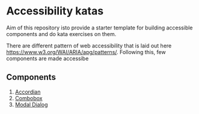 # Accessibility katas

Aim of this repository isto provide a starter template for building accessible components and do kata exercises on them.

There are different pattern of web accessibility that is laid out here https://www.w3.org/WAI/ARIA/apg/patterns/. Following this, few components are made accessibe

## Components

1. [Accordian](https://github.com/himanshu31shr/accessibility-katas/blob/main/src/components/AccessibleAccordian)
2. [Combobox](https://github.com/himanshu31shr/accessibility-katas/blob/main/src/components/AccessibleComboBox)
2. [Modal Dialog](https://github.com/himanshu31shr/accessibility-katas/blob/main/src/components/AccessibleModal)

